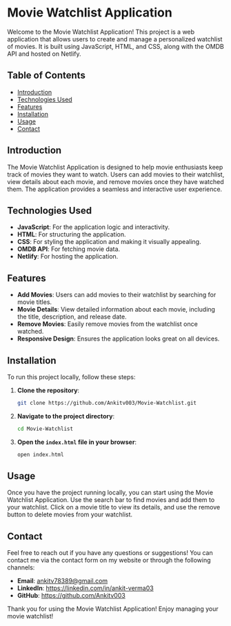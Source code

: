 # Movie Watchlist Application

Welcome to the Movie Watchlist Application! This project is a web application that allows users to create and manage a personalized watchlist of movies. It is built using JavaScript, HTML, and CSS, along with the OMDB API and hosted on Netlify.

## Table of Contents

- [Introduction](#introduction)
- [Technologies Used](#technologies-used)
- [Features](#features)
- [Installation](#installation)
- [Usage](#usage)
- [Contact](#contact)

## Introduction

The Movie Watchlist Application is designed to help movie enthusiasts keep track of movies they want to watch. Users can add movies to their watchlist, view details about each movie, and remove movies once they have watched them. The application provides a seamless and interactive user experience.

## Technologies Used

- **JavaScript**: For the application logic and interactivity.
- **HTML**: For structuring the application.
- **CSS**: For styling the application and making it visually appealing.
- **OMDB API**: For fetching movie data.
- **Netlify**: For hosting the application.

## Features

- **Add Movies**: Users can add movies to their watchlist by searching for movie titles.
- **Movie Details**: View detailed information about each movie, including the title, description, and release date.
- **Remove Movies**: Easily remove movies from the watchlist once watched.
- **Responsive Design**: Ensures the application looks great on all devices.

## Installation

To run this project locally, follow these steps:

1. **Clone the repository**:
    ```bash
    git clone https://github.com/Ankitv003/Movie-Watchlist.git
    ```

2. **Navigate to the project directory**:
    ```bash
    cd Movie-Watchlist
    ```

3. **Open the `index.html` file in your browser**:
    ```bash
    open index.html
    ```

## Usage

Once you have the project running locally, you can start using the Movie Watchlist Application. Use the search bar to find movies and add them to your watchlist. Click on a movie title to view its details, and use the remove button to delete movies from your watchlist.

## Contact

Feel free to reach out if you have any questions or suggestions! You can contact me via the contact form on my website or through the following channels:

- **Email**: ankitv78389@gmail.com
- **LinkedIn**: https://linkedin.com/in/ankit-verma03
- **GitHub**: https://github.com/Ankitv003

Thank you for using the Movie Watchlist Application! Enjoy managing your movie watchlist!
